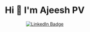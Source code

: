 <div id="header" align="center">
  <h1> Hi 👋 I'm Ajeesh PV</h1>
  <div id="badges">
    <a href="https://www.linkedin.com/in/ajeesh-pv">
      <img src="https://img.shields.io/badge/LinkedIn-blue?style=for-the-badge&logo=linkedin&logoColor=white" alt="LinkedIn Badge"/>
    </a>
    <!--
    <a href="#">
      <img src="https://img.shields.io/badge/Twitter-blue?style=for-the-badge&logo=twitter&logoColor=white" alt="Twitter Badge"/>
    </a>
    <img src="https://komarev.com/ghpvc/?username=ajeeshvijay&style=flat-square&color=blue" alt=""/>
    -->
  </div>
</div>
